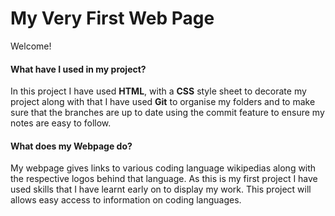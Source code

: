 # My Very First Web Page

Welcome!

#### What have I used in my project?

In this project I have used **HTML**, with a **CSS** style sheet to decorate my project along with that I have used **Git** to organise my 
folders and to make sure that the branches are up to date using the commit feature to ensure my notes are easy to follow.

#### What does my Webpage do?

My webpage gives links to various coding language wikipedias along with the respective logos behind that language. 
As this is my first project I have used skills that I have learnt early on to display my work. This project will allows easy access to information on coding
languages.

